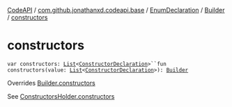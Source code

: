 [CodeAPI](../../../index.md) / [com.github.jonathanxd.codeapi.base](../../index.md) / [EnumDeclaration](../index.md) / [Builder](index.md) / [constructors](.)

# constructors

`var constructors: `[`List`](https://kotlinlang.org/api/latest/jvm/stdlib/kotlin.collections/-list/index.html)`<`[`ConstructorDeclaration`](../../-constructor-declaration/index.md)`>``fun constructors(value: `[`List`](https://kotlinlang.org/api/latest/jvm/stdlib/kotlin.collections/-list/index.html)`<`[`ConstructorDeclaration`](../../-constructor-declaration/index.md)`>): `[`Builder`](index.md)

Overrides [Builder.constructors](../../-constructors-holder/-builder/constructors.md)

See [ConstructorsHolder.constructors](../../-constructors-holder/constructors.md)

